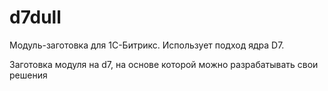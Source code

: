 # d7dull

Модуль-заготовка для 1С-Битрикс. Использует подход ядра D7.

Заготовка модуля на d7, на основе которой можно разрабатывать свои решения